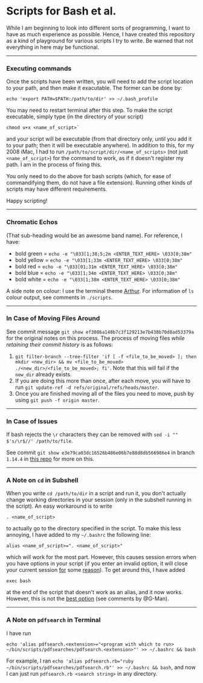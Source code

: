 # Scripts for Bash et al.

While I am beginning to look into different sorts of programming, I want to have as much experience as possible.  Hence, I have created this repository as a kind of playground for various scripts I try to write.  Be warned that not everything in here may be functional.

---

### Executing commands

Once the scripts have been written, you will need to add the script location to your path, and then make it exacutable.  The former can be done by:
```
echo 'export PATH=$PATH:/path/to/dir' >> ~/.bash_profile
```
You may need to restart terminal after this step.  To make the script executable, simply type (in the directory of your script) 
```
chmod u+x <name_of_script>`
```
and your script will be executable (from that directory only, until you add it to your path; then it will be executable anywhere).  In addition to this, for my 2008 iMac, I had to run `/path/to/script/dir/<name_of_scripts>` (not just `<name_of_script>`) for the command to work, as if it doesn't register my path.  I am in the process of fixing this.

You only need to do the above for bash scripts (which, for ease of commandifying them, do not have a file extension).  Running other kinds of scripts may have different requirements.

Happy scripting!

---

### Chromatic Echos

(That sub-heading would be an awesome band name).  For reference, I have:
* bold green = `echo -e "\033[1;38;5;2m <ENTER_TEXT_HERE> \033[0;38m"`
* bold yellow = `echo -e "\033[1;33m <ENTER_TEXT_HERE> \033[0;38m"`
* bold red = `echo -e "\033[01;31m <ENTER_TEXT_HERE> \033[0;38m"`
* bold blue = `echo -e "\033[1;34m <ENTER_TEXT_HERE> \033[0;38m"`
* bold white = `echo -e "\033[1;38m <ENTER_TEXT_HERE> \033[0;38m"`

A side note on colour: I use the terminal theme [Arthur](https://github.com/lysyi3m/macos-terminal-themes).  For information of `ls` colour output, see comments in `./scripts`.

---

### In Case of Moving Files Around

See commit message `git show ef3086a148b7c3f129213e7b438b70d8ad53379a` for the original notes on this process.  The process of moving files *while retaining their commit history* is as follows:
1. `git filter-branch --tree-filter 'if [ -f <file_to_be_moved> ]; then mkdir <new_dir> && mv <file_to_be_moved> ./<new_dir>/<file_to_be_moved>; fi'`.  Note that this will fail if the `new_dir` already exists.
2. If you are doing this more than once, after each move, you will have to run `git update-ref -d refs/original/refs/heads/master`.
3. Once you are finished moving all of the files you need to move, push by using `git push -f origin master`.

---

### In Case of Issues

If bash rejects the `\r` characters they can be removed with `sed -i "" $'s/\r$//' /path/to/file`.

See commit `git show e3e79ca03dc16526b486e06b7e88d8db566986e4` in branch `1.14.4` in [this repo](https://github.com/Explosive-Crayons/Electrum) for more on this.

---

### A Note on `cd` in Subshell

When you write `cd /path/to/dir` in a script and run it, you don't actually change working directories in your session (only in the subshell running in the script).  An easy workaround is to write
```
. <name_of_script>
```
to actually go to the directory specified in the script.  To make this less annoying, I have added to my `~/.bashrc` the following line:
```
alias <name_of_script>=". <name_of_script>"
```
which will work for the most part.  However, this causes session errors when you have options in your script (if you enter an invalid option, it will close your current session [for](https://stackoverflow.com/questions/32418438/how-can-i-disable-bash-sessions-in-os-x-el-capitan) some [reason](https://www.reddit.com/r/osx/comments/397uep/changes_to_bash_sessions_and_terminal_in_el/)).  To get around this, I have added
```
exec bash
```
at the end of the script that doesn't work as an alias, and it now works.  However, this is not the [best option](https://unix.stackexchange.com/a/278080/372726) (see comments by @G-Man).

---

### A Note on `pdfsearch` in Terminal

I have run
```
echo 'alias pdfsearch.<extension>="<program with which to run> ~/bin/scripts/pdfsearches/pdfsearch.<extension>"' >> ~/.bashrc && bash
```
For example, I ran `echo 'alias pdfsearch.rb="ruby ~/bin/scripts/pdfsearches/pdfsearch.rb"' >> ~/.bashrc && bash`, and now I can just run `pdfsearch.rb <search string>` in any directory.
